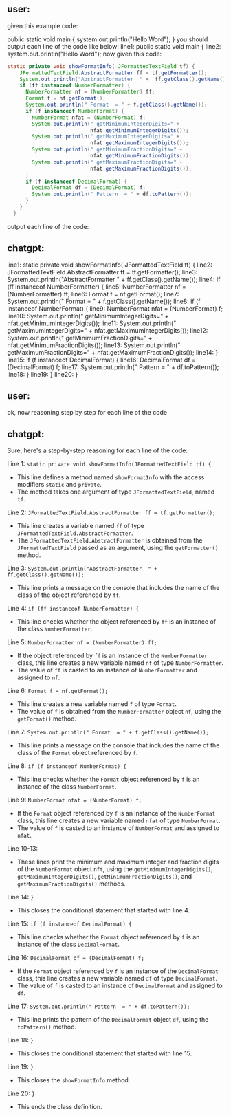 

## user: 

given this example code: 

 public static void main { 
  system.out.println("Hello Word"); 
 } 
 you should output each line of the code like below: 
 line1: public static void main { 
  line2:      system.out.println("Hello Word");
 now given this code: 
  ```java
static private void showFormatInfo( JFormattedTextField tf) {
      JFormattedTextField.AbstractFormatter ff = tf.getFormatter();
      System.out.println("AbstractFormatter  " +  ff.getClass().getName());
      if (ff instanceof NumberFormatter) {
        NumberFormatter nf = (NumberFormatter) ff;
        Format f = nf.getFormat();
        System.out.println(" Format  = " + f.getClass().getName());
        if (f instanceof NumberFormat) {
          NumberFormat nfat = (NumberFormat) f;
          System.out.println(" getMinimumIntegerDigits=" +
                             nfat.getMinimumIntegerDigits());
          System.out.println(" getMaximumIntegerDigits=" +
                             nfat.getMaximumIntegerDigits());
          System.out.println(" getMinimumFractionDigits=" +
                             nfat.getMinimumFractionDigits());
          System.out.println(" getMaximumFractionDigits=" +
                             nfat.getMaximumFractionDigits());
        }
        if (f instanceof DecimalFormat) {
          DecimalFormat df = (DecimalFormat) f;
          System.out.println(" Pattern  = " + df.toPattern());
        }
      }
    }
```

  output each line of the code:

## chatgpt: 

line1: static private void showFormatInfo( JFormattedTextField tf) { 
line2:     JFormattedTextField.AbstractFormatter ff = tf.getFormatter();
line3:     System.out.println("AbstractFormatter  " +  ff.getClass().getName());
line4:     if (ff instanceof NumberFormatter) {
line5:         NumberFormatter nf = (NumberFormatter) ff;
line6:         Format f = nf.getFormat();
line7:         System.out.println(" Format  = " + f.getClass().getName());
line8:         if (f instanceof NumberFormat) {
line9:             NumberFormat nfat = (NumberFormat) f;
line10:             System.out.println(" getMinimumIntegerDigits=" +
                              nfat.getMinimumIntegerDigits());
line11:             System.out.println(" getMaximumIntegerDigits=" +
                              nfat.getMaximumIntegerDigits());
line12:             System.out.println(" getMinimumFractionDigits=" +
                              nfat.getMinimumFractionDigits());
line13:             System.out.println(" getMaximumFractionDigits=" +
                              nfat.getMaximumFractionDigits());
line14:         }
line15:         if (f instanceof DecimalFormat) {
line16:             DecimalFormat df = (DecimalFormat) f;
line17:             System.out.println(" Pattern  = " + df.toPattern());
line18:         }
line19:     }
line20: }

## user: 

ok, now reasoning step by step for each line of the code

## chatgpt: 

Sure, here's a step-by-step reasoning for each line of the code:

Line 1: `static private void showFormatInfo(JFormattedTextField tf) {`

- This line defines a method named `showFormatInfo` with the access modifiers `static` and `private`.
- The method takes one argument of type `JFormattedTextField`, named `tf`.

Line 2: `JFormattedTextField.AbstractFormatter ff = tf.getFormatter();`

- This line creates a variable named `ff` of type `JFormattedTextField.AbstractFormatter`.
- The `JFormattedTextField.AbstractFormatter` is obtained from the `JFormattedTextField` passed as an argument, using the `getFormatter()` method.

Line 3: `System.out.println("AbstractFormatter  " +  ff.getClass().getName());`

- This line prints a message on the console that includes the name of the class of the object referenced by `ff`.

Line 4: `if (ff instanceof NumberFormatter) {`

- This line checks whether the object referenced by `ff` is an instance of the class `NumberFormatter`.

Line 5: `NumberFormatter nf = (NumberFormatter) ff;`

- If the object referenced by `ff` is an instance of the `NumberFormatter` class, this line creates a new variable named `nf` of type `NumberFormatter`.
- The value of `ff` is casted to an instance of `NumberFormatter` and assigned to `nf`.

Line 6: `Format f = nf.getFormat();`

- This line creates a new variable named `f` of type `Format`.
- The value of `f` is obtained from the `NumberFormatter` object `nf`, using the `getFormat()` method.

Line 7: `System.out.println(" Format  = " + f.getClass().getName());`

- This line prints a message on the console that includes the name of the class of the `Format` object referenced by `f`.

Line 8: `if (f instanceof NumberFormat) {`

- This line checks whether the `Format` object referenced by `f` is an instance of the class `NumberFormat`.

Line 9: `NumberFormat nfat = (NumberFormat) f;`

- If the `Format` object referenced by `f` is an instance of the `NumberFormat` class, this line creates a new variable named `nfat` of type `NumberFormat`.
- The value of `f` is casted to an instance of `NumberFormat` and assigned to `nfat`.

Line 10-13: 

- These lines print the minimum and maximum integer and fraction digits of the `NumberFormat` object `nft`, using the `getMinimumIntegerDigits()`, `getMaximumIntegerDigits()`, `getMinimumFractionDigits()`, and `getMaximumFractionDigits()` methods.

Line 14: `}`

- This closes the conditional statement that started with line 4.

Line 15: `if (f instanceof DecimalFormat) {`

- This line checks whether the `Format` object referenced by `f` is an instance of the class `DecimalFormat`.

Line 16: `DecimalFormat df = (DecimalFormat) f;`

- If the `Format` object referenced by `f` is an instance of the `DecimalFormat` class, this line creates a new variable named `df` of type `DecimalFormat`.
- The value of `f` is casted to an instance of `DecimalFormat` and assigned to `df`.

Line 17: `System.out.println(" Pattern  = " + df.toPattern());`

- This line prints the pattern of the `DecimalFormat` object `df`, using the `toPattern()` method.

Line 18: `}`

- This closes the conditional statement that started with line 15.

Line 19: `}`

- This closes the `showFormatInfo` method.

Line 20: `}`

- This ends the class definition.
